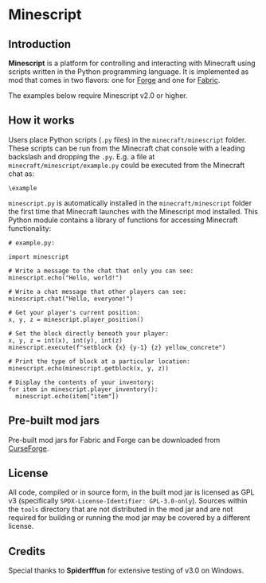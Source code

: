 # Minescript

## Introduction

**Minescript** is a platform for controlling and interacting with Minecraft
using scripts written in the Python programming language. It is implemented as
mod that comes in two flavors: one for [Forge](https://files.minecraftforge.net/net/minecraftforge/forge/) and one for [Fabric](https://fabricmc.net/).

The examples below require Minescript v2.0 or higher.

## How it works

Users place Python scripts (`.py` files) in the `minecraft/minescript` folder.
These scripts can be run from the Minecraft chat console with a leading
backslash and dropping the `.py`. E.g. a file at `minecraft/minescript/example.py`
could be executed from the Minecraft chat as:

```
\example
```

`minescript.py` is automatically installed in the `minecraft/minescript` folder
the first time that Minecraft launches with the Minescript mod installed. This
Python module contains a library of functions for accessing Minecraft
functionality:

```
# example.py:

import minescript

# Write a message to the chat that only you can see:
minescript.echo("Hello, world!")

# Write a chat message that other players can see:
minescript.chat("Hello, everyone!")

# Get your player's current position:
x, y, z = minescript.player_position()

# Set the block directly beneath your player:
x, y, z = int(x), int(y), int(z)
minescript.execute(f"setblock {x} {y-1} {z} yellow_concrete")

# Print the type of block at a particular location:
minescript.echo(minescript.getblock(x, y, z))

# Display the contents of your inventory:
for item in minescript.player_inventory():
  minescript.echo(item["item"])
```

## Pre-built mod jars

Pre-built mod jars for Fabric and Forge can be downloaded from
[CurseForge](https://www.curseforge.com/minecraft/mc-mods/minescript/files).

## License

All code, compiled or in source form, in the built mod jar is licensed as GPL
v3 (specifically `SPDX-License-Identifier: GPL-3.0-only`). Sources within the
`tools` directory that are not distributed in the mod jar and are not required
for building or running the mod jar may be covered by a different license.

## Credits

Special thanks to **Spiderfffun** for extensive testing of v3.0 on Windows.
